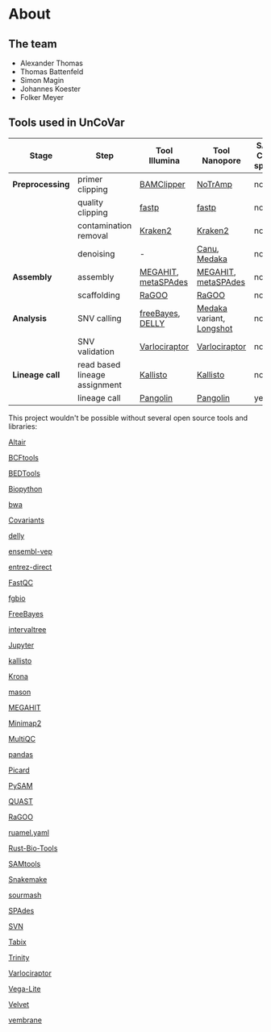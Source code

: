 # About

## The team

- Alexander Thomas
- Thomas Battenfeld
- Simon Magin
- Johannes Koester
- Folker Meyer

## Tools used in UnCoVar

| Stage | Step  | Tool Illumina | Tool Nanopore | SARS-CoV-2 specific |
|---|---|---|---|---|
| **Preprocessing** | primer clipping | [BAMClipper](https://github.com/tommyau/bamclipper) | [NoTrAmp](https://pypi.org/project/notramp/) | no |
|  | quality clipping | [fastp](https://github.com/OpenGene/fastp) | [fastp](https://github.com/OpenGene/fastp) | no |
|  | contamination removal | [Kraken2](https://github.com/DerrickWood/kraken2) | [Kraken2](https://github.com/DerrickWood/kraken2) | no |
|  | denoising | - | [Canu](https://github.com/marbl/canu), [Medaka](https://github.com/nanoporetech/medaka) | no |
| **Assembly** | assembly | [MEGAHIT](https://github.com/voutcn/megahit#), [metaSPAdes](https://github.com/ablab/spades) | [MEGAHIT](https://github.com/voutcn/megahit#), [metaSPAdes](https://github.com/ablab/spades) | no |
|  | scaffolding | [RaGOO](https://github.com/malonge/RaGOO) | [RaGOO](https://github.com/malonge/RaGOO) | no |
| **Analysis** | SNV calling | [freeBayes](https://github.com/freebayes/freebayes), [DELLY](https://github.com/dellytools/delly) | [Medaka](https://github.com/nanoporetech/medaka) variant, [Longshot](https://github.com/pjedge/longshot) | no |
|  | SNV validation | [Varlociraptor](https://github.com/varlociraptor/varlociraptor) | [Varlociraptor](https://github.com/varlociraptor/varlociraptor) | no |
| **Lineage call** | read based lineage assignment | [Kallisto](https://github.com/pachterlab/kallisto) | [Kallisto](https://github.com/pachterlab/kallisto) | no |
|  | lineage call | [Pangolin](https://github.com/cov-lineages/pangolin) | [Pangolin](https://github.com/cov-lineages/pangolin) | yes |

This project wouldn't be possible without several open source tools and libraries:

[Altair](www.doi.org/10.21105/joss.01057>)

[BCFtools](www.doi.org/10.1093/gigascience/giab008>)

[BEDTools](www.doi.org/10.1093/bioinformatics/btq033>)

[Biopython](www.doi.org/10.1093/bioinformatics/btp163>)

[bwa](www.doi.org/10.1093/bioinformatics/btp324>)

[Covariants](www.github.com/hodcroftlab/covariants>)

[delly](www.doi.org/10.1093/bioinformatics/bts378>)

[ensembl-vep](www.doi.org/10.1186/s13059-016-0974-4>)

[entrez-direct](www.ncbi.nlm.nih.gov/books/NBK179288>)

[FastQC](www.bioinformatics.babraham.ac.uk/projects/fastqc)

[fgbio](www.github.com/fulcrum-genomics/fgbio>)

[FreeBayes](www.arxiv.org/abs/1207.3907>)

[intervaltree](www.github.com/chaimleib/intervaltree>)

[Jupyter](www.jupyter.org>)

[kallisto](www.doi.org/10.1038/nbt.3519>)

[Krona](www.doi.org/10.1186/1471-2105-12-385>)

[mason](publications.imp.fu-berlin.de/962>)

[MEGAHIT](www.doi.org/10.1093/bioinformatics/btv033>)

[Minimap2](www.doi.org/10.1093/bioinformatics/bty191>)

[MultiQC](www.doi.org/10.1093/bioinformatics/btw354>)

[pandas](pandas.pydata.org>)

[Picard](broadinstitute.github.io/picard>)

[PySAM](www.doi.org/10.11578/dc.20190903.1>)

[QUAST](www.doi.org/10.1093/bioinformatics/btt086>)

[RaGOO](www.doi.org/10.1186/s13059-019-1829-6>)

[ruamel.yaml](www.sourceforge.net/projects/ruamel-yaml>)

[Rust-Bio-Tools](www.github.com/rust-bio/rust-bio-tools>)

[SAMtools](www.doi.org/10.1093/bioinformatics/btp352>)

[Snakemake](www.doi.org/10.12688/f1000research.29032.1>)

[sourmash](www.doi.org/10.21105/joss.00027>)

[SPAdes](www.doi.org/10.1089/cmb.2012.0021>)

[SVN](www.doi.org/10.1142/s0219720005001028>)

[Tabix](www.doi.org/10.1093/bioinformatics/btq671>)

[Trinity](www.doi.org/10.1038/nprot.2013.084>)

[Varlociraptor](www.doi.org/10.1186/s13059-020-01993-6>)

[Vega-Lite](www.doi.org/10.1109/TVCG.2016.2599030>)

[Velvet](www.doi.org/10.1101/gr.074492.107>)

[vembrane](www.github.com/vembrane/vembrane>)

